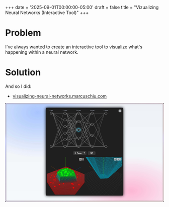 +++
date = '2025-09-01T00:00:00-05:00'
draft = false
title = "Vizualizing Neural Networks (Interactive Tool)"
+++

# Problem

I've always wanted to create an interactive tool to visualize what's happening within a neural network.

# Solution

And so I did:

- [visualizing-neural-networks.marcuschiu.com](https://visualizing-neural-networks.marcuschiu.com)

[![alt](assets/1.jpeg)](https://visualizing-neural-networks.marcuschiu.com)
